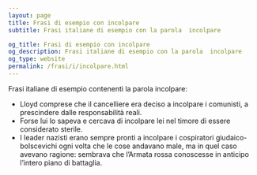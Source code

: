 ```yaml
---
layout: page
title: Frasi di esempio con incolpare 
subtitle: Frasi italiane di esempio con la parola  incolpare

og_title: Frasi di esempio con incolpare 
og_description: Frasi italiane di esempio con la parola  incolpare
og_type: website
permalink: /frasi/i/incolpare.html
---
```


Frasi italiane di esempio contenenti la parola incolpare:


- Lloyd comprese che il cancelliere era deciso a incolpare i comunisti, a prescindere dalle responsabilità reali.
- Forse lui lo sapeva e cercava di incolpare lei nel timore di essere considerato sterile.
- I leader nazisti erano sempre pronti a incolpare i cospiratori giudaico-bolscevichi ogni volta che le cose andavano male, ma in quel caso avevano ragione: sembrava che l’Armata rossa conoscesse in anticipo l’intero piano di battaglia.
